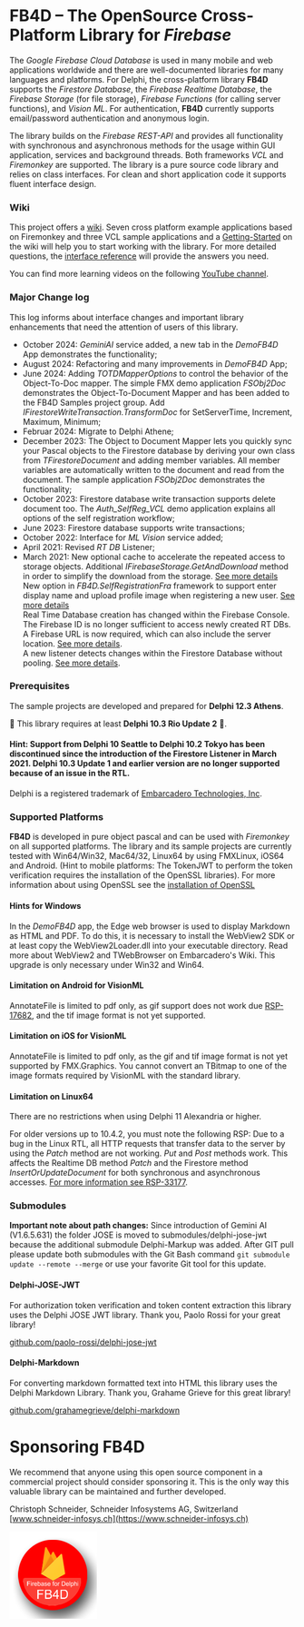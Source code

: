 ﻿# FB4D – The OpenSource Cross-Platform Library for _Firebase_

The _Google Firebase Cloud Database_ is used in many mobile and web applications worldwide and there are well-documented libraries for many languages and platforms. For Delphi, the cross-platform library **FB4D** supports the _Firestore Database_, the _Firebase Realtime Database_, the _Firebase Storage_ (for file storage), _Firebase Functions_ (for calling server functions), and _Vision ML_. For authentication, **FB4D** currently supports email/password authentication and anonymous login. 

The library builds on the _Firebase REST-API_ and provides all functionality with synchronous and asynchronous methods for the usage within GUI application, services and background threads. Both frameworks _VCL_ and _Firemonkey_ are supported. The library is a pure source code library and relies on class interfaces. For clean and short application code it supports fluent interface design.

### Wiki

This project offers a [wiki](https://github.com/SchneiderInfosystems/FB4D/wiki). Seven cross platform example applications based on Firemonkey and three VCL sample applications and a [Getting-Started](https://github.com/SchneiderInfosystems/FB4D/wiki/Getting-Started-with-FB4D) on the wiki will help you to start working with the library. For more detailed questions, the [interface reference](https://github.com/SchneiderInfosystems/FB4D/wiki/FB4D-Interface-Reference) will provide the answers you need.

You can find more learning videos on the following [YouTube channel](https://www.youtube.com/channel/UC3qSIUzdGqoZA8hcA31X0Og).

### Major Change log

This log informs about interface changes and important library enhancements that need the attention of users of this library.

- October 2024: _GeminiAI_ service added, a new tab in the _DemoFB4D_ App demonstrates the functionality;
- August 2024: Refactoring and many improvements in _DemoFB4D_ App;
- June 2024: Adding _TOTDMapperOptions_ to control the behavior of the Object-To-Doc mapper. The simple FMX demo application _FSObj2Doc_ demonstrates the Object-To-Document Mapper and has been added to the FB4D Samples project group. Add _IFirestoreWriteTransaction.TransformDoc_ for SetServerTime, Increment, Maximum, Minimum;
- Februar 2024: Migrate to Delphi Athene;
- December 2023: The Object to Document Mapper lets you quickly sync your Pascal objects to the Firestore database by deriving your own class from _TFirestoreDocument_ and adding member variables. All member variables are automatically written to the document and read from the document. The sample application _FSObj2Doc_ demonstrates the functionality;
- October 2023: Firestore database write transaction supports delete document too. The _Auth_SelfReg_VCL_ demo application explains all options of the self registration workflow;
- June 2023: Firestore database supports write transactions;
- October 2022: Interface for _ML Vision_ service added;
- April 2021: Revised _RT DB_ Listener;
- March 2021: New optional cache to accelerate the repeated access to storage objects. Additional _IFirebaseStorage.GetAndDownload_ method in order to simplify the download from the storage. [See more details](https://github.com/SchneiderInfosystems/FB4D/wiki/FB4D-Reference-IFirebaseStorage#optional-cache-for-storage-objects)  
New option in _FB4D.SelfRegistrationFra_ framework to support enter display name and upload profile image when registering a new user. [See more details](https://github.com/SchneiderInfosystems/FB4D/wiki/Self-Registration-Workflow#optional-user-profile-image)  
Real Time Database creation has changed within the Firebase Console. The Firebase ID is no longer sufficient to access newly created RT DBs. A Firebase URL is now required, which can also include the server location. [See more details](https://github.com/SchneiderInfosystems/FB4D/wiki/FB4D-Reference-IRealTimeDB#create-an-instance-for-the-interface-irealtimedb).  
A new listener detects changes within the Firestore Database without pooling. [See more details](https://github.com/SchneiderInfosystems/FB4D/wiki/FB4D-Reference-IFirestoreDatabase#firestore-listener).

### Prerequisites

The sample projects are developed and prepared for **Delphi 12.3 Athens**.

🔺 This library requires at least **Delphi 10.3 Rio Update 2** 🔺. 

#### Hint: Support from Delphi 10 Seattle to Delphi 10.2 Tokyo has been discontinued since the introduction of the Firestore Listener in March 2021. Delphi 10.3 Update 1 and earlier version are no longer supported because of an issue in the RTL. 

Delphi is a registered trademark of [Embarcadero Technologies, Inc](https://www.embarcadero.com/de/products/delphi).

### Supported Platforms

**FB4D** is developed in pure object pascal and can be used with _Firemonkey_ on all supported platforms. The library and its sample projects are currently tested with Win64/Win32, Mac64/32, Linux64 by using FMXLinux, iOS64 and Android. (Hint to mobile platforms: The TokenJWT to perform the token verification requires the installation of the OpenSSL libraries). For more information about using OpenSSL see the [installation of OpenSSL](https://github.com/SchneiderInfosystems/FB4D/wiki/Getting-Started-with-FB4D#install-openssl)

#### Hints for Windows 

In the _DemoFB4D_ app, the Edge web browser is used to display Markdown as HTML and PDF. To do this, it is necessary to install the WebView2 SDK or at least copy the WebView2Loader.dll into your executable directory. Read more about WebView2 and TWebBrowser on Embarcadero's Wiki. This upgrade is only necessary under Win32 and Win64. 

#### Limitation on Android for VisionML

AnnotateFile is limited to pdf only, as gif support does not work due [RSP-17682](https://quality.embarcadero.com/browse/RSP-17682), and the tif image format is not yet supported.

#### Limitation on iOS for VisionML

AnnotateFile is limited to pdf only, as the gif and tif image format is not yet supported by FMX.Graphics. You cannot convert an TBitmap to one of the image formats required by VisionML with the standard library.
 
#### Limitation on Linux64

There are no restrictions when using Delphi 11 Alexandria or higher.

For older versions up to 10.4.2, you must note the following RSP: Due to a bug in the Linux RTL, all HTTP requests that transfer data to the server by using the _Patch_ method are not working. _Put_ and _Post_ methods work. This affects the Realtime DB method _Patch_ and the Firestore method _InsertOrUpdateDocument_ for both synchronous and asynchronous accesses. [For more information see RSP-33177](https://quality.embarcadero.com/browse/RSP-33177).

### Submodules

**Important note about path changes:** 
Since introduction of Gemini AI (V1.6.5.631) the folder JOSE is moved to submodules/delphi-jose-jwt because the additional submodule Delphi-Markup was added. After GIT pull please update both submodules with the Git Bash command `git submodule update --remote --merge` or use your favorite Git tool for this update. 

#### Delphi-JOSE-JWT

For authorization token verification and token content extraction this library uses the Delphi JOSE JWT library. Thank you, Paolo Rossi for your great library!

[github.com/paolo-rossi/delphi-jose-jwt](https://github.com/paolo-rossi/delphi-jose-jwt)

#### Delphi-Markdown

For converting markdown formatted text into HTML this library uses the Delphi Markdown Library. Thank you, Grahame Grieve for this great library!

[github.com/grahamegrieve/delphi-markdown](https://github.com/grahamegrieve/delphi-markdown)

# Sponsoring FB4D

We recommend that anyone using this open source component in a commercial project should consider sponsoring it. This is the only way this valuable library can be maintained and further developed.

Christoph Schneider, Schneider Infosystems AG, Switzerland
[www.schneider-infosys.ch](https://www.schneider-infosys.ch)  

![Logo FB4D](logoFB4D.png)
